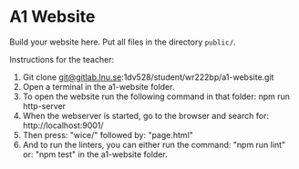 A1 Website
=================

Build your website here. Put all files in the directory `public/`.

Instructions for the teacher:
1. Git clone git@gitlab.lnu.se:1dv528/student/wr222bp/a1-website.git
2. Open a terminal in the a1-website folder.
3. To open the website run the following command in that folder: npm run http-server
4. When the webserver is started, go to the browser and search for: http://localhost:9001/
5. Then press: "wice/" followed by: "page.html"
6. And to run the linters, you can either run the command: "npm run lint" or: "npm test" in the a1-website folder.
